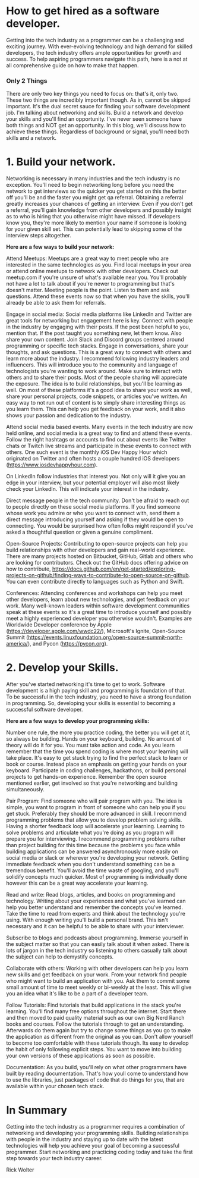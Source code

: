 # How to get hired as a software developer.

Getting into the tech industry as a programmer can be a challenging and exciting journey. With ever-evolving technology and high demand for skilled developers, the tech industry offers ample opportunities for growth and success. To help aspiring programmers navigate this path, here is a not at all comprehensive guide on how to make that happen.

### Only 2 Things

There are only two key things you need to focus on: that's it, only two. These two things are incredibly important though. As in, cannot be skipped important. It's the dual secret sauce for finding your software development job. I'm talking about networking and skills. Build a network and develop your skills and you'll find an opportunity. I've never seen someone have both things and NOT get an opportunity. In this blog, we'll discuss how to achieve these things. Regardless of background or signal, you'll need both skills and a network.

# 1. Build your network.

Networking is necessary in many industries and the tech industry is no exception. You'll need to begin networking long before you need the network to get interviews so the quicker you get started on this the better off you'll be and the faster you might get qa referral. Obtaining a referral greatly increases your chances of getting an interview. Even if you don't get a referral, you'll gain knowledge from other developers and possibly insight as to who is hiring that you otherwise might have missed. If developers know you, they're more likely to mention your name if someone is looking for your given skill set. This can potentially lead to skipping some of the interview steps altogether.

**Here are a few ways to build your network:**

Attend Meetups: Meetups are a great way to meet people who are interested in the same technologies as you. Find local meetups in your area or attend online meetups to network with other developers. Check out meetup.com if you're unsure of what's available near you. You'll probably not have a lot to talk about if you're newer to programming but that's doesn't matter. Meeting people is the point. Listen to them and ask questions. Attend these events now so that when you have the skills, you'll already be able to ask them for referrals.

Engage in social media: Social media platforms like LinkedIn and Twitter are great tools for networking but engagement here is key. Connect with people in the industry by engaging with their posts. If the post been helpful to you, mention that. If the post taught you something new, let them know. Also share your own content. Join Slack and Discord groups centered around programming or specific tech stacks. Engage in conversations, share your thoughts, and ask questions. This is a great way to connect with others and learn more about the industry. I recommend following industry leaders and influencers. This will introduce you to the community and language of technologists you're wanting to work around. Make sure to interact with others and to share their posts. Most of the people sharing will appreciate the exposure. The idea is to build relationships, but you'll be learning as well. On most of these platforms it's a good idea to share your work as well, share your personal projects, code snippets, or articles you've written. An easy way to not run out of content is to simply share interesting things as you learn them. This can help you get feedback on your work, and it also shows your passion and dedication to the industry.

Attend social media based events. Many events in the tech industry are now held online, and social media is a great way to find and attend these events. Follow the right hashtags or accounts to find out about events like Twitter chats or Twitch live streams and participate in these events to connect with others. One such event is the monthly iOS Dev Happy Hour which originated on Twitter and often hosts a couple hundred iOS developers (https://www.iosdevhappyhour.com).

On LinkedIn follow industries that interest you. Not only will it give you an edge in your interview, but your potential employer will also most likely check your LinkedIn. This will indicate your interest in the industry.

Direct message people in the tech community. Don't be afraid to reach out to people directly on these social media platforms. If you find someone whose work you admire or who you want to connect with, send them a direct message introducing yourself and asking if they would be open to connecting. You would be surprised how often folks might respond if you've asked a thoughtful question or given a genuine compliment.

Open-Source Projects: Contributing to open-source projects can help you build relationships with other developers and gain real-world experience. There are many projects hosted on Bitbucket, GitHub, Gitlab and others who are looking for contributors. Check out the GitHub docs offering advice on how to contribute, https://docs.github.com/en/get-started/exploring-projects-on-github/finding-ways-to-contribute-to-open-source-on-github. You can even contribute directly to languages such as Python and Swift.

Conferences: Attending conferences and workshops can help you meet other developers, learn about new technologies, and get feedback on your work. Many well-known leaders within software development communities speak at these events so it's a great time to introduce yourself and possibly meet a highly experienced developer you otherwise wouldn't. Examples are Worldwide Developer conference by Apple (https://developer.apple.com/wwdc22/), Microsoft's Ignite, Open-Source Summit (https://events.linuxfoundation.org/open-source-summit-north-america/), and Pycon (https://pycon.org).

# 2. Develop your Skills.

After you've started networking it's time to get to work. Software development is a high paying skill and programming is foundation of that. To be successful in the tech industry, you need to have a strong foundation in programming. So, developing your skills is essential to becoming a successful software developer.

**Here are a few ways to develop your programming skills:**

Number one rule, the more you practice coding, the better you will get at it, so always be building. Hands on your keyboard, building. No amount of theory will do it for you. You must take action and code. As you learn remember that the time you spend coding is where most your learning will take place. It's easy to get stuck trying to find the perfect stack to learn or book or course. Instead place an emphasis on getting your hands on your keyboard. Participate in coding challenges, hackathons, or build personal projects to get hands-on experience. Remember the open source mentioned earlier, get involved so that you're networking and building simultaneously.

Pair Program: Find someone who will pair program with you. The idea is simple, you want to program in front of someone who can help you if you get stuck. Preferably they should be more advanced in skill. I recommend programming problems that allow you to develop problem solving skills. Having a shorter feedback loop will accelerate your learning. Learning to solve problems and articulate what you're doing as you program will prepare you for interviewing. I recommend programming problems rather than project building for this time because the problems you face while building applications can be answered asynchronously more easily on social media or slack or wherever you're developing your network. Getting immediate feedback when you don't understand something can be a tremendous benefit. You'll avoid the time waste of googling, and you'll solidify concepts much quicker. Most of programming is individually done however this can be a great way accelerate your learning.  

Read and write: Read blogs, articles, and books on programming and technology. Writing about your experiences and what you've learned can help you better understand and remember the concepts you've learned. Take the time to read from experts and think about the technology you're using. With enough writing you'll build a personal brand. This isn't necessary and it can be helpful to be able to share with your interviewer. 

Subscribe to blogs and podcasts about programming. Immerse yourself in the subject matter so that you can easily talk about it when asked. There is lots of jargon in the tech industry so listening to others casually talk about the subject can help to demystify concepts.

Collaborate with others: Working with other developers can help you learn new skills and get feedback on your work. From your network find people who might want to build an application with you. Ask them to commit some small amount of time to meet weekly or bi-weekly at the least. This will give you an idea what it's like to be a part of a developer team.

Follow Tutorials: Find tutorials that build applications in the stack you're learning. You'll find many free options throughout the internet. Start there and then moved to paid quality material such as our own Big Nerd Ranch books and courses. Follow the tutorials through to get an understanding. Afterwards do them again but try to change some things as you go to make the application as different from the original as you can. Don't allow yourself to become too comfortable with these tutorials though. Its easy to develop the habit of only following explicit steps. You want to move into building your own versions of these applications as soon as possible.

Documentation: As you build, you'll rely on what other programmers have built by reading documentation. That's how youll come to understand how to use the libraries, just packages of code that do things for you, that are available within your chosen tech stack.

# In Summary

Getting into the tech industry as a programmer requires a combination of networking and developing your programming skills. Building relationships with people in the industry and staying up to date with the latest technologies will help you achieve your goal of becoming a successful programmer. Start networking and practicing coding today and take the first step towards your tech industry career.

Rick Wolter